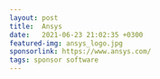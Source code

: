 ```yaml
---
layout: post
title:  Ansys
date:   2021-06-23 21:02:35 +0300
featured-img: ansys_logo.jpg
sponsorlink: https://www.ansys.com/
tags: sponsor software
---
```

